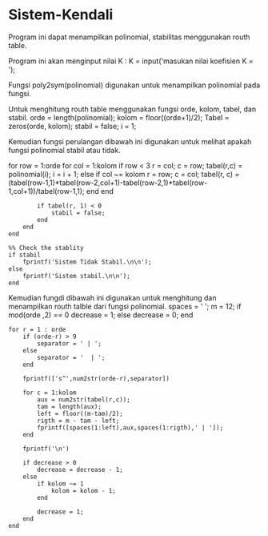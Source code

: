 # Sistem-Kendali
Program ini dapat menampilkan polinomial, stabilitas menggunakan routh table. 

Program ini akan menginput nilai K :
K = input('masukan nilai koefisien K = ');

Fungsi poly2sym(polinomial) digunakan untuk menampilkan polinomial pada fungsi.

Untuk menghitung routh table menggunakan fungsi orde, kolom, tabel, dan stabil. 
    orde = length(polinomial);
    kolom = floor((orde+1)/2);
    Tabel = zeros(orde, kolom);
    stabil = false;
    i = 1;

Kemudian fungsi perulangan  dibawah ini digunakan untuk melihat apakah fungsi polinomial stabil atau tidak. 

   for row = 1:orde
        for col = 1:kolom
            if row < 3
                r = col;
                c = row;
                tabel(r,c) = polinomial(i);
                i = i + 1;
            else
                if col ~= kolom
                    r = row;
                    c = col;
                    tabel(r, c) = (tabel(row-1,1)*tabel(row-2,col+1)-tabel(row-2,1)*tabel(row-1,col+1))/tabel(row-1,1);
                end
            end
        
            if tabel(r, 1) < 0
                stabil = false;
            end
        end
    end
    
    %% Check the stablity
    if stabil
        fprintf('Sistem Tidak Stabil.\n\n');
    else
        fprintf('Sistem stabil.\n\n');
    end

Kemudian fungdi dibawah ini digunakan untuk menghitung dan menampilkan routh talble dari fungsi polinomial.
    spaces = '           ';
    m = 12;
    if mod(orde ,2) == 0
        decrease = 1;
    else
        decrease = 0;
    end
 
    for r = 1 : orde
        if (orde-r) > 9
            separator = ' | ';
        else
            separator = '  | ';
        end
        
        fprintf(['s^',num2str(orde-r),separator])
        
        for c = 1:kolom
            aux = num2str(tabel(r,c));
            tam = length(aux);
            left = floor((m-tam)/2);
            rigth = m - tam - left;
            fprintf([spaces(1:left),aux,spaces(1:rigth),' | ']);
        end
        
        fprintf('\n')
        
        if decrease > 0
            decrease = decrease - 1;
        else
            if kolom ~= 1
                kolom = kolom - 1;
            end
            
            decrease = 1;
        end
    end